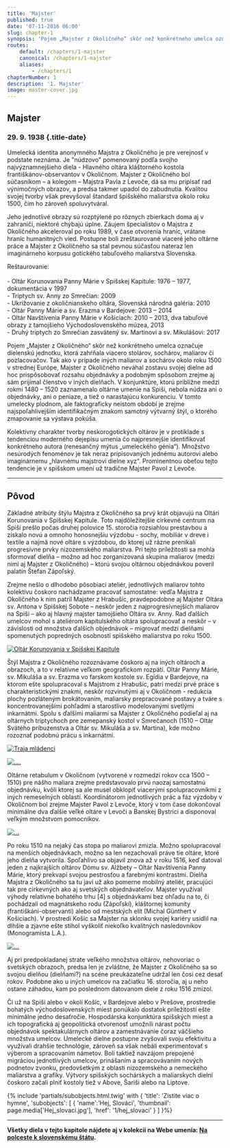 ```yaml
---
title: 'Majster'
published: true
date: '07-11-2016 06:00'
slug: chapter-1
synopsis: 'Pojem „Majster z Okoličného“ skôr než konkrétneho umelca označuje dielenskú jednotku, ktorá zahŕňala viacero stolárov, sochárov, maliarov či pozlacovačov. Dielňa využívala obdobie prosperity spišských miest a rýchlo reagovala na vzrastajúci dopyt po veľkých a spektakulárnych oltároch, pričom experimentovala s motívmi a technológiami.'
routes:
    default: /chapters/1-majster
    canonical: /chapters/1-majster
    aliases:
        - /chapters/1
chapterNumber: 1
description: '1. Majster'
image: master-cover.jpg
---
```


## Majster
### 29. 9. 1938 {.title-date}

<span class="drop-cap">U</span>melecká identita anonymného Majstra z Okoličného je pre verejnosť v podstate neznáma. Je "núdzovo" pomenovaný podľa svojho najvýznamnejšieho diela - Hlavného oltára kláštorného kostola františkánov-observantov v Okoličnom. Majster z Okoličného bol súčasníkom – a kolegom – Majstra Pavla z Levoče, dá sa mu pripísať rad výnimočných obrazov, a predsa takmer upadol do zabudnutia. Kvalitou svojej tvorby však prevyšoval štandard špišského maliarstva okolo roku 1500, čím ho zároveň spoluvytváral.

Jeho jednotlivé obrazy sú rozptýlené po rôznych zbierkach doma aj v zahraničí, niektoré chýbajú úplne. Záujem špecialistov o Majstra z Okoličného akceleroval po roku 1989, v čase otvorenia hraníc, vrátane hraníc humanitných vied. Postupne boli zreštaurované viaceré jeho oltárne práce a Majster z Okoličného sa stal pevnou súčasťou nateraz len imaginárneho korpusu gotického tabuľového maliarstva Slovenska.

<div class="goside">
<p>
Reštaurovanie:<br><br>
 - Oltár Korunovania Panny Márie v Spišskej Kapitule: 1976 – 1977, dokumentácia v 1997<br>
 - Triptych sv. Anny zo Smrečian: 2009<br>
 - Ukrižovanie z okoličnianskeho oltára, Slovenská národná galéria: 2010<br>
 - Oltár Panny Márie a sv. Erazma v Bardejove: 2013 – 2014<br>
 - Oltár Navštívenia Panny Márie v Košiciach: 2010 – 2013, dva tabuľové obrazy z tamojšieho Východoslovenského múzea, 2013<br>
 - Druhý triptych zo Smrečian zasvätený sv. Martinovi a sv. Mikulášovi: 2017<br>
</p>
</div>

Pojem „Majster z Okoličného“ skôr než konkrétneho umelca označuje dielenskú jednotku, ktorá zahŕňala viacero stolárov, sochárov, maliarov či pozlacovačov. Tak ako v prípade iných maliarov a sochárov okolo roku 1500 v strednej Európe, Majster z Okoličného neváhal zostavu svojej dielne ad hoc prispôsobovať rozsahu objednávky a podobným spôsobom zrejme aj sám prijímal členstvo v iných dielňach. V konjunktúre, ktorú približne medzi rokmi 1480 – 1520 zaznamenalo oltárne umenie na Spiši, nebola núdza ani o objednávky, ani o peniaze, a tiež o narastajúcu konkurenciu. V tomto umelecky plodnom, ale faktograficky neistom období je zrejme najspoľahlivejším identifikačným znakom samotný výtvarný štýl, o ktorého zmapovanie sa výstava pokúša.

<div class="goside">
<p>
Kolektívny charakter tvorby neskorogotických oltárov je v protiklade s tendenciou moderného dejepisu umenia čo najpresnejšie identifikovať konkrétneho autora (renesančný mýtus „umeleckého génia“). Množstvo nesúrodých fenoménov je tak neraz pripisovaných jednému autorovi alebo imaginárnemu „hlavnému majstrovi dielne xyz“. Prominentnou obeťou tejto tendencie je v spišskom umení už tradične Majster Pavol z Levoče.
</p>
</div>

---
## Pôvod

Základné atribúty štýlu Majstra z Okoličného sa prvý krát objavujú na Oltári Korunovania v Spišskej Kapitule. Toto najdôležitejšie cirkevné centrum na Spiši prešlo počas druhej polovice 15. storočia rozsiahlou prestavbou a získalo novú a omnoho honosnejšiu výzdobu - sochy, mobiliár v dreve i textile a najmä nové oltáre s výzdobou, do ktorej už rázne prenikali progresívne prvky nizozemského maliarstva. Pri tejto príležitosti sa mohla sformovať dielňa – možno ad hoc zorganizovaná skupina maliarov (medzi nimi aj Majster z Okoličného) – ktorú svojou oltárnou objednávkou poveril palatín Štefan Zápoľský.

<div class="goside">
<p>
Zrejme nešlo o dlhodobo pôsobiaci ateliér, jednotlivých maliarov tohto kolektívu čoskoro nachádzame pracovať samostatne: vedľa Majstra z Okoličného k nim patril Majster z Hrabušíc, pravdepodobne aj Majster Oltára sv. Antona v Spišskej Sobote – neskôr jeden z najprogresívnejších maliarov na Spiši – ako aj hlavný majster tamojšieho Oltára sv. Anny. Rad ďalších umelcov mohol s ateliérom kapitulského oltára spolupracovať a neskôr – v závislosti od množstva ďalších objednávok – migrovať medzi dielňami spomenutých popredných osobností spišského maliarstva po roku 1500.
</p>
</div>

[![Oltár Korunovania v Spišskej Kapitule](spisska-kapitula.jpg "Oltár Korunovania v Spišskej Kapitule")](http://www.webumenia.sk/dielo/SVK:SNG.K_12859?collection=82)

Štýl Majstra z Okoličného rozoznávame čoskoro aj na iných oltároch a obrazoch, a to v relatívne veľkom geografickom rozpätí. Oltár Panny Márie, sv. Mikuláša a sv. Erazma vo farskom kostole sv. Egídia v Bardejove, na ktorom ešte spolupracoval s Majstrom z Hrabušíc, patrí medzi prvé práce s charakteristickými znakmi, neskôr rozvinutými aj v Okoličnom - redukcia plochy pozláteným brokátovaním, maliarsky prepracované postavy a tváre s koncentrovanejšími pohľadmi a starostlivo modelovanými svetlými inkarnátmi. Spolu s ďalšími maliarmi sa Majster z Okoličného podieľal aj na oltárnych triptychoch pre zemepanský kostol v Smrečanoch (1510 – Oltár Svätého príbuzenstva a Oltár sv. Mikuláša a sv. Martina), kde možno rozoznať podobnú prácu s inkarnátmi.

[![Traja mládenci](traja-mladenci.jpg "Traja mládenci")](https://en.wikipedia.org/wiki/Munich_Agreement#/media/File:Bundesarchiv_Bild_183-R69173,_M%C3%BCnchener_Abkommen,_Staatschefs.jpg)

[![....](obraz-1.jpg "...")](https://en.wikipedia.org/wiki/Munich_Agreement#/media/File:Bundesarchiv_Bild_183-R69173,_M%C3%BCnchener_Abkommen,_Staatschefs.jpg)

<div class="highlight">
<p>
Oltárne retabulum v Okoličnom (vytvorené v rozmedzí rokov cca 1500 – 1510) pre nášho maliara zrejme predstavovalo prvú naozaj samostatnú objednávku, kvôli ktorej sa ale musel obklopiť viacerými spolupracovníkmi z iných remeselných oblastí. Koordinátorom jednotlivých prác a fáz výzdoby v Okoličnom bol zrejme Majster Pavol z Levoče, ktorý v tom čase dokončoval minimálne dva ďalšie veľké oltáre v Levoči a Banskej Bystrici a disponoval veľkým množstvom pomocníkov.
</p>
</div>

[![...](349-detail-mensi.jpg "...")](https://en.wikipedia.org/wiki/Munich_Agreement#/media/File:Bundesarchiv_Bild_183-R69173,_M%C3%BCnchener_Abkommen,_Staatschefs.jpg)

Po roku 1510 na nejaký čas stopa po maliarovi zmizla. Možno spolupracoval na menších objednávkach, možno sa len nezachovali práve tie oltáre, ktoré jeho dielňa vytvorila. Spoľahlivo sa objavil znova až v roku 1516, keď datoval jeden z najkrajších oltárov Dómu sv. Alžbety – Oltár Navštívenia Panny Márie, ktorý prekvapí svojou pestrosťou a farebnými kontrastmi. Dielňa Majstra z Okoličného sa tu javí už ako pomerne mobilný ateliér, pracujúci tak pre cirkevných ako aj svetských objednávateľov. Majster využíval výhody relatívne bohatého trhu [4] s objednávkami bez ohľadu na to, či pochádzali od magnátskeho rodu (Zápoľskí), kláštornej komunity (františkáni-observanti) alebo od mestských elít (Michal Günthert v Košiciach). V prostredí Košíc sa Majster na sklonku svojej kariéry usídlil na dlhšie a zjavne ešte stihol vyškoliť niekoľko kvalitných nasledovníkov (Monogramista L.A.).

[![...](navstivenie-predela.jpg "...")](https://en.wikipedia.org/wiki/Munich_Agreement#/media/File:Bundesarchiv_Bild_183-R69173,_M%C3%BCnchener_Abkommen,_Staatschefs.jpg)

<div class="highlight">
<p>
Aj pri predpokladanej strate veľkého množstva oltárov, nehovoriac o svetských obrazoch, predsa len je zvláštne, že Majster z Okoličného sa so svojou dielňou (dielňami?) na scéne preukázateľne udržal len čosi cez desať rokov. Podobne ako u iných umelcov na začiatku 16. storočia, aj u neho ostane záhadou, kam po poslednom datovanom diele z roku 1516 zmizol.
</p>
</div>

<div class="goside">
<p>
Či už na Spiši alebo v okolí Košíc, v Bardejove alebo v Prešove, prostredie bohatých východoslovenských miest ponúkalo dostatok príležitostí ešte minimálne jedno desaťročie. Hospodárska konjunktúra spišských miest a ich topografická aj geopolitická otvorenosť umožnili nárast počtu objednávok spektakulárnych oltárov a zamestnávanie čoraz väčšieho množstva umelcov. Umelecké dielne postupne zvyšovali svoju efektivitu a využívali drahšie technológie, zároveň sa však nebáli experimentovať s výberom a spracovaním námetov. Boli taktiež navzájom prepojené migráciou jednotlívých umelcov, prinášaním a spracovávaním nových podnetov zvonku, predovšetkým z oblasti nizozemského a nemeckého maliarstva a grafiky. Výtvory spišských sochárskych a maliarskych dielní čoskoro začali plniť kostoly tiež v Above, Šariši alebo na Liptove.
</p>
</div>


{% include 'partials/subobjects.html.twig' with {
    'title': 'Zistite viac o hymne',
    'subobjects': [
        {
            'name':'Hej, Slováci',
            'thumbnail': page.media['Hej_slovaci.jpg'],
            'href': '1/hej_slovaci'
        }
    ]
}%}

---
**Všetky diela v tejto kapitole nájdete aj v kolekcii na Webe umenia: [Na polceste k slovenskému štátu](http://www.webumenia.sk/kolekcia/82 "Na polceste k slovenskému štátu").**
